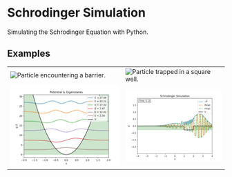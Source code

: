 # Schrodinger Simulation
Simulating the Schrodinger Equation with Python.

## Examples

|                                                           |                                                          |
|-----------------------------------------------------------|----------------------------------------------------------|
| ![Particle encountering a barrier.](./images/barrier.gif) | ![Particle trapped in a square well.](./images/well.gif) |
| ![Harmonic oscillator eigenstates.](./images/harmonic_eigenstates.png) | ![Particle encountering a hole.](./images/hole.png) |
